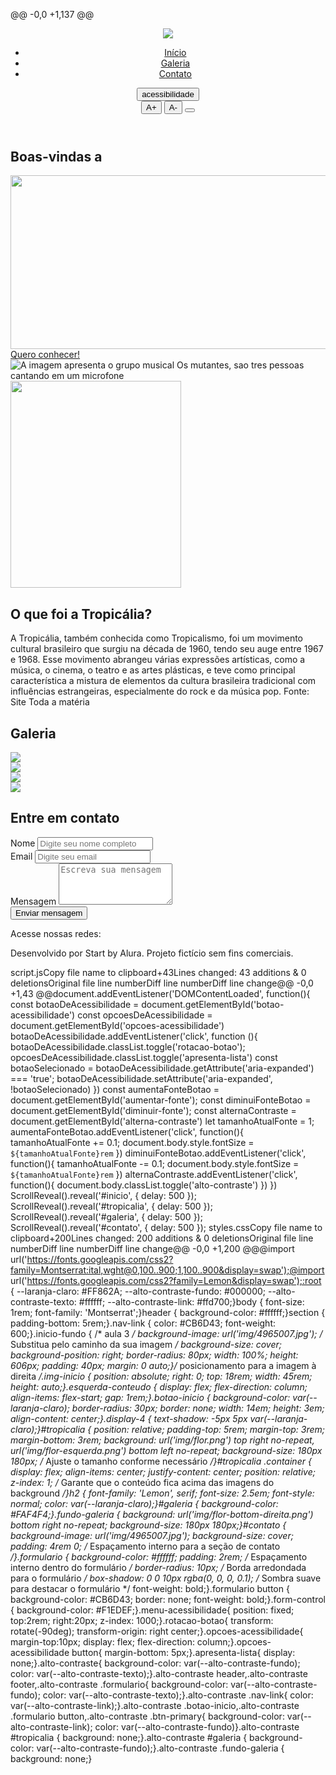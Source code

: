 @@ -0,0 +1,137 @@<!DOCTYPE html><html lang="pt-br"><head>    <meta charset="UTF-8">    <meta name="viewport" content="width=device-width, initial-scale=1">    <link rel="preconnect" href="https://fonts.googleapis.com">    <title>Tropicália</title>    <link href="https://cdnjs.cloudflare.com/ajax/libs/bootstrap/5.3.3/css/bootstrap.min.css" rel="stylesheet">    <link rel="stylesheet" href="https://cdnjs.cloudflare.com/ajax/libs/bootstrap-icons/1.11.3/font/bootstrap-icons.min.css">    <link rel="stylesheet" href="styles.css"></head><body>    <header class=" p-5">        <nav class="container d-flex justify-content-between align-items-center" >            <img src="img/logo.png" class="nav-img " loading="lazy">            <ul class="nav mt-5">                <li class="nav-item"><a class="nav-link" href="#inicio">Início</a></li>                <li class="nav-item"><a class="nav-link" href="#galeria">Galeria</a></li>                <li class="nav-item"><a class="nav-link" href="#contato">Contato</a></li>            </ul>            <div id="acessibilidade" class="menu-acessibilidade">                 <button id="botao-acessibilidade" class="btn btn-primary fw-bold rotacao-botao" aria-expanded="false">acessibilidade</button>                <div id="opcoes-acessibilidade" class="opcoes-acessibilidade apresenta-lista">                    <button id="aumentar-fonte" class="btn btn-primary fw-bold" aria-label="Aumentar o tamanho da fonte">A+</button>                    <button id="diminuir-fonte" class="btn btn-primary fw-bold" aria-label="diminuir o tamanho da fonte">A-</button>                    <button id="alterna-contraste" class="btn btn-primary fw-bold"> <i class="bi bi-shadows"></i></button>                         </div>            </div>        </nav>           </header>    <main class="container my-5">        <section id="inicio" class="my-5">            <div class="inicio-fundo d-flex justify-content-between align-items-center">                <div class="esquerda-conteudo">                    <h1 class="display-4 text-white fst-italic fw-bold">Boas-vindas a</h1>                    <img src="img/logo-2.png" class="mb-3" width="563"                        height="278" loading="lazy">                    <a href="#tropicalia"                        class="btn btn-primary btn-lg botao-inicio fw-semibold">Quero                        conhecer!</a>                </div>                <img src="img/lossy-page1-640px-Os_Mutantes.tif (1).png" alt="A imagem apresenta o grupo musical Os mutantes, sao tres pessoas cantando em um microfone" title="Os mutantes - CC0 Domínio Público / Acervo Arquivo Nacional" class="img-fluid img-inicio">              </div>        </section>        <section id="tropicalia" class="my-5 pt-6 secao-tropicalia" tabindex="0" aria-label="Seção explicativa sobre a tropicália">            <div class="container d-flex align-items-center ">                <div class="col-4 d-flex justify-content-center fundo-galeria">                    <img src="img/image (1).png" class="rounded-pill" width="273" height="331" loading="lazy">                </div>                <div class="col-5">                    <h2>O que foi a Tropicália?</h2>                    <p class="p-2">A Tropicália, também conhecida como Tropicalismo, foi um movimento cultural                        brasileiro que surgiu na década de 1960, tendo seu auge entre 1967 e 1968. Esse movimento                        abrangeu várias expressões artísticas, como a música, o cinema, o teatro e as artes plásticas, e                        teve como principal característica a mistura de elementos da cultura brasileira tradicional com                        influências estrangeiras, especialmente do rock e da música pop. Fonte: Site Toda a matéria</p>                </div>            </div>        </section>        <section id="galeria" tabindex="0" aria-label="Seção de galeria de imagens">            <h2 class="text-center pt-5">Galeria</h2>            <div class="container p-3 mt-3 fundo-galeria ">                <div class="row justify-content-md-center">                    <div class="col-md-4">                        <img src="img/lossy-page1-640px-Jorge_Ben_e_o_Trio_Mocotó_no_Teatro_da_Lagoa,_1971.tif.jpg"                            class="img-fluid rounded-5" loading="lazy">                    </div>                    <div class="col-md-4">                        <img src="img/lossy-page1-640px-Os_Mutantes_2.tif.jpg" class="img-fluid rounded-5"                            loading="lazy">                    </div>                </div>                <div class="row mt-4  justify-content-md-center">                    <div class="col-md-4">                        <img src="img/lossy-page1-640px-Gilberto_Gil_nos_anos_1960.tif.jpg" class="img-fluid rounded-5" loading="lazy">                    </div>                    <div class="col-md-4">                        <img src="img/lossy-page1-640px-Caetano_Veloso_no_III_Festival_da_Música_Popular.tif.jpg"                            class="img-fluid rounded-5" loading="lazy">                    </div>                </div>             </div>        </section>        <section id="contato">            <div class="container p-5 d-flex justify-content-center">                <div class="col-md-8 col-lg-10 rounded-5 formulario"> <!-- Caixa do formulário com 60% de largura -->                    <h2 class="mb-3">Entre em contato</h2>                    <form>                        <div class="form-group mb-3">                            <label for="nome">Nome</label>                            <input type="text" id="nome" name="nome" class="form-control rounded-3 mt-1"                                placeholder="Digite seu nome completo">                        </div>                        <div class="form-group mb-3">                            <label for="email">Email</label>                            <input type="email" id="email" name="email" class="form-control rounded-3 mt-1"                                placeholder="Digite seu email">                        </div>                        <div class="form-group mb-3">                            <label for="mensagem">Mensagem</label>                            <textarea id="mensagem" name="mensagem" class="form-control rounded-4 mt-2" rows="4"                                placeholder="Escreva sua mensagem"></textarea>                        </div>                        <div class="d-grid gap-2">                            <button type="submit" class="btn btn-primary btn-lg rounded-pill">Enviar                                mensagem</button>                        </div>                    </form>                </div>            </div>        </section>    </main>    <footer class="text-center p-3 fst-italic">        <p>Acesse nossas redes:</p>        <i class="bi bi-whatsapp"></i>        <i class="bi bi-instagram"></i>        <i class="bi bi-tiktok"></i>        <p class="mt-3">Desenvolvido por Start by Alura. Projeto fictício sem fins comerciais.</p>    </footer>    <script src="https://cdnjs.cloudflare.com/ajax/libs/scrollReveal.js/4.0.9/scrollreveal.js"></script>    <script src="script.js"></script>  </body></html>
‎script.jsCopy file name to clipboard+43Lines changed: 43 additions & 0 deletionsOriginal file line numberDiff line numberDiff line change@@ -0,0 +1,43 @@document.addEventListener('DOMContentLoaded', function(){    const botaoDeAcessibilidade = document.getElementById('botao-acessibilidade')    const opcoesDeAcessibilidade = document.getElementById('opcoes-acessibilidade')     botaoDeAcessibilidade.addEventListener('click', function (){     botaoDeAcessibilidade.classList.toggle('rotacao-botao');     opcoesDeAcessibilidade.classList.toggle('apresenta-lista')      const botaoSelecionado = botaoDeAcessibilidade.getAttribute('aria-expanded') === 'true';     botaoDeAcessibilidade.setAttribute('aria-expanded', !botaoSelecionado)       })      const aumentaFonteBotao = document.getElementById('aumentar-fonte');     const diminuiFonteBotao = document.getElementById('diminuir-fonte');          const alternaContraste = document.getElementById('alterna-contraste')      let tamanhoAtualFonte = 1;      aumentaFonteBotao.addEventListener('click', function(){         tamanhoAtualFonte += 0.1;         document.body.style.fontSize = `${tamanhoAtualFonte}rem`      })      diminuiFonteBotao.addEventListener('click', function(){         tamanhoAtualFonte -= 0.1;         document.body.style.fontSize = `${tamanhoAtualFonte}rem`      })      alternaContraste.addEventListener('click', function(){         document.body.classList.toggle('alto-contraste')     })   })  ScrollReveal().reveal('#inicio', { delay: 500 }); ScrollReveal().reveal('#tropicalia', { delay: 500 }); ScrollReveal().reveal('#galeria', { delay: 500 }); ScrollReveal().reveal('#contato', { delay: 500 });
‎styles.cssCopy file name to clipboard+200Lines changed: 200 additions & 0 deletionsOriginal file line numberDiff line numberDiff line change@@ -0,0 +1,200 @@@import url('https://fonts.googleapis.com/css2?family=Montserrat:ital,wght@0,100..900;1,100..900&display=swap');@import url('https://fonts.googleapis.com/css2?family=Lemon&display=swap');:root {    --laranja-claro: #FF862A;    --alto-contraste-fundo: #000000;    --alto-contraste-texto: #ffffff;    --alto-contraste-link: #ffd700;}body {    font-size: 1rem;    font-family: 'Montserrat';}header {    background-color: #ffffff;}section {    padding-bottom: 5rem;}.nav-link {    color: #CB6D43;    font-weight: 600;}.inicio-fundo {    /* aula 3 */    background-image: url('img/4965007.jpg');    /* Substitua pelo caminho da sua imagem */    background-size: cover;    background-position: right;    border-radius: 80px;    width: 100%;    height: 606px;    padding: 40px;    margin: 0 auto;}/* posicionamento para a imagem à direita */.img-inicio {    position: absolute;    right: 0;    top: 18rem;    width: 45rem;    height: auto;}.esquerda-conteudo {    display: flex;    flex-direction: column;    align-items: flex-start;    gap: 1rem;}.botao-inicio {    background-color: var(--laranja-claro);    border-radius: 30px;    border: none;    width: 14em;    height: 3em;    align-content: center;}.display-4 {    text-shadow: -5px 5px var(--laranja-claro);}#tropicalia {    position: relative;    padding-top: 5rem;    margin-top: 3rem;    margin-bottom: 3rem;    background: url('img/flor.png') top right no-repeat,        url('img/flor-esquerda.png') bottom left no-repeat;    background-size: 180px 180px;    /* Ajuste o tamanho conforme necessário */}#tropicalia .container {    display: flex;    align-items: center;    justify-content: center;    position: relative;    z-index: 1;    /* Garante que o conteúdo fica acima das imagens do background */}h2 {    font-family: 'Lemon', serif;    font-size: 2.5em;    font-style: normal;    color: var(--laranja-claro);}#galeria {    background-color: #FAF4F4;}.fundo-galeria {    background: url('img/flor-bottom-direita.png') bottom right no-repeat;    background-size: 180px 180px;}#contato {    background-image: url('img/4965007.jpg');    background-size: cover;    padding: 4rem 0;    /* Espaçamento interno para a seção de contato */}.formulario {    background-color: #ffffff;    padding: 2rem;    /* Espaçamento interno dentro do formulário */    border-radius: 10px;    /* Borda arredondada para o formulário */    box-shadow: 0 0 10px rgba(0, 0, 0, 0.1);    /* Sombra suave para destacar o formulário */    font-weight: bold;}.formulario button {    background-color: #CB6D43;    border: none;    font-weight: bold;}.form-control {    background-color: #F1EDEF;}.menu-acessibilidade{    position: fixed;    top:2rem;    right:20px;    z-index: 1000;}.rotacao-botao{    transform: rotate(-90deg);    transform-origin: right center;}.opcoes-acessibilidade{    margin-top:10px;    display: flex;    flex-direction: column;}.opcoes-acessibilidade button{    margin-bottom: 5px;}.apresenta-lista{    display: none;}.alto-contraste{    background-color: var(--alto-contraste-fundo);    color: var(--alto-contraste-texto);}.alto-contraste header,.alto-contraste footer,.alto-contraste .formulario{    background-color: var(--alto-contraste-fundo);    color: var(--alto-contraste-texto);}.alto-contraste .nav-link{    color: var(--alto-contraste-link);}.alto-contraste .botao-inicio,.alto-contraste .formulario button,.alto-contraste .btn-primary{    background-color: var(--alto-contraste-link);    color: var(--alto-contraste-fundo)}.alto-contraste #tropicalia {    background: none;}.alto-contraste #galeria {    background-color: var(--alto-contraste-fundo);}.alto-contraste .fundo-galeria {    background: none;}
